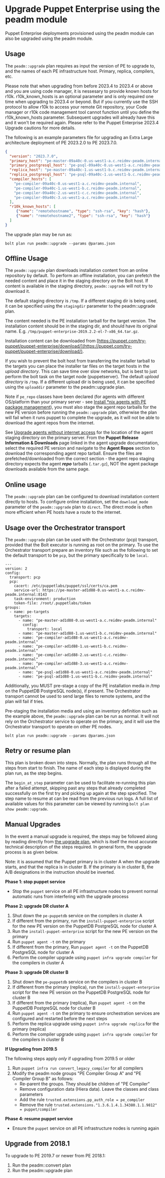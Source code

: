 # Upgrade Puppet Enterprise using the peadm module

Puppet Enterprise deployments provisioned using the peadm module can also be upgraded using the peadm module.

## Usage

The `peadm::upgrade` plan requires as input the version of PE to upgrade to, and the names of each PE infrastructure host. Primary, replica, compilers, etc.

Please note that when upgrading from before 2023.4 to 2023.4 or above and you are using code manager, it is nessesary to provide known hosts for r10k. r10k_known_hosts is an optional parameter and is only required one time when upgrading to 2023.4 or beyond. But if you currently use the SSH protocol to allow r10k to access your remote Git repository, your Code manager or r10k code management tool cannot function until you define the r10k_known_hosts parameter. Subsequent upgrades will already have this and it won't be required again. Please refer to the Puppet Enterprise 2023.4 Upgrade cautions for more details.

The following is an example parameters file for upgrading an Extra Large architecture deployment of PE 2023.2.0 to PE 2023.7.0.

```json
{
  "version": "2023.7.0",
  "primary_host": "pe-master-09a40c-0.us-west1-a.c.reidmv-peadm.internal",
  "primary_postgresql_host": "pe-psql-09a40c-0.us-west1-a.c.reidmv-peadm.internal",
  "replica_host": "pe-master-09a40c-1.us-west1-b.c.reidmv-peadm.internal",
  "replica_postgresql_host": "pe-psql-09a40c-1.us-west1-b.c.reidmv-peadm.internal",
  "compiler_hosts": [
    "pe-compiler-09a40c-0.us-west1-a.c.reidmv-peadm.internal",
    "pe-compiler-09a40c-1.us-west1-b.c.reidmv-peadm.internal",
    "pe-compiler-09a40c-2.us-west1-c.c.reidmv-peadm.internal",
    "pe-compiler-09a40c-3.us-west1-a.c.reidmv-peadm.internal"
  ],
  "r10k_known_hosts": [
     {"name": "remotehostname", "type": "ssh-rsa", "key": "hash"},
     {"name": "remotehostname2", "type": "ssh-rsa", "key": "hash"}
  ]
}
```

The upgrade plan may be run as:

```
bolt plan run peadm::upgrade --params @params.json
```

## Offline Usage

The `peadm::upgrade` plan downloads installation content from an online repository by default. To perform an offline installation, you can prefetch the needed content and place it in the staging directory on the Bolt host. If content is available in the staging directory, `peadm::upgrade` will not try to download it.

The default staging directory is `/tmp`. If a different staging dir is being used, it can be specified using the `stagingdir` parameter to the peadm::upgrade plan.

The content needed is the PE installation tarball for the target version. The installation content should be in the staging dir, and should have its original name. E.g. `/tmp/puppet-enterprise-2019.2.2-el-7-x86_64.tar.gz`.

Installation content can be downloaded from [https://puppet.com/try-puppet/puppet-enterprise/download/](https://puppet.com/try-puppet/puppet-enterprise/download/).

If you wish to prevent the bolt host from transferring the installer tarball to the targets you can place the installer tar files on the target hosts in the _upload directory_. This can save time over slow networks, but is best to just perform the bolt task on the target node (puppetserver). The default _upload directory_ is `/tmp`. If a different upload dir is being used, it can be specified using the `uploaddir` parameter to the peadm::upgrade plan.

Note if `pe_repo` classes have been declared (for agents with different OS/platform than your primary server - see [Install \*nix agents with PE package management](https://www.puppet.com/docs/pe/2021.7/installing_nix_agents.html#install_nix_agents_pe_package_management)), you must also stage the agent repo tarballs for the new PE version before running the `peadm::upgrade` plan, otherwise the plan will fail when it runs puppet to complete the upgrade, as it will not be able to download the agent repos from the internet.

See [Upgrade agents without internet access](https://www.puppet.com/docs/pe/2021.7/upgrading_agents.html#upgrade_agents_without_internet_access) for the location of the agent staging directory on the primary server. From the **Puppet Release Information & Downloads** page linked in the agent upgrade documentation, select the required PE version and navigate to the **Agent Repos** section to download the corresponding agent repo tarball. Ensure the files are prefetched/downloaded from the correct section - the agent repo staging directory expects the agent ___repo___ tarballs (`.tar.gz`), NOT the agent package downloads available from the same page.

## Online usage

The `peadm::upgrade` plan can be configured to download installation content directly to hosts. To configure online installation, set the `download_mode` parameter of the `peadm::upgrade` plan to `direct`. The direct mode is often more efficient when PE hosts have a route to the internet.

## Usage over the Orchestrator transport

The `peadm::upgrade` plan can be used with the Orchestrator (pcp) transport, provided that the Bolt executor is running as root on the primary. To use the Orchestrator transport prepare an inventory file such as the following to set the default transport to be `pcp`, but the primary specifically to be `local`.

```
---
version: 2
config:
  transport: pcp
  pcp:
    cacert: /etc/puppetlabs/puppet/ssl/certs/ca.pem
    service-url: https://pe-master-ad1d88-0.us-west1-a.c.reidmv-peadm.internal:8143
    task-environment: production
    token-file: /root/.puppetlabs/token
groups:
  - name: pe-targets
    targets:
      - name: "pe-master-ad1d88-0.us-west1-a.c.reidmv-peadm.internal"
        config:
          transport: local
      - name: "pe-master-ad1d88-1.us-west1-b.c.reidmv-peadm.internal"
      - name: "pe-compiler-ad1d88-0.us-west1-a.c.reidmv-peadm.internal"
      - name: "pe-compiler-ad1d88-1.us-west1-b.c.reidmv-peadm.internal"
      - name: "pe-compiler-ad1d88-2.us-west1-c.c.reidmv-peadm.internal"
      - name: "pe-compiler-ad1d88-3.us-west1-a.c.reidmv-peadm.internal"
      - name: "pe-psql-ad1d88-0.us-west1-a.c.reidmv-peadm.internal"
      - name: "pe-psql-ad1d88-1.us-west1-b.c.reidmv-peadm.internal"
```

Additionally, you MUST pre-stage a copy of the PE installation media in /tmp on the PuppetDB PostgreSQL node(s), if present. The Orchestrator transport cannot be used to send large files to remote systems, and the plan will fail if tries.

Pre-staging the installation media and using an inventory definition such as the example above, the `peadm::upgrade` plan can be run as normal. It will not rely on the Orchestrator service to operate on the primary, and it will use the Orchestrator transport to operate on other PE nodes.

```
bolt plan run peadm::upgrade --params @params.json
```

## Retry or resume plan

This plan is broken down into steps. Normally, the plan runs through all the steps from start to finish. The name of each step is displayed during the plan run, as the step begins.

The `begin_at_step` parameter can be used to facilitate re-running this plan after a failed attempt, skipping past any steps that already completed successfully on the first try and picking up again at the step specified. The step name to resume at can be read from the previous run logs. A full list of available values for this parameter can be viewed by running `bolt plan show peadm::upgrade`.

## Manual Upgrades

In the event a manual upgrade is required, the steps may be followed along by reading directly from [the upgrade plan](../plans/upgrade.pp), which is itself the most accurate technical description of the steps required. In general form, the upgrade process is as given below.

Note: it is assumed that the Puppet primary is in cluster A when the upgrade starts, and that the replica is in cluster B. If the primary is in cluster B, the A/B designations in the instruction should be inverted.

**Phase 1: stop puppet service**

* Stop the `puppet` service on all PE infrastructure nodes to prevent normal automatic runs from interfering with the upgrade process

**Phase 2: upgrade DR cluster A**

1. Shut down the `pe-puppetdb` service on the compilers in cluster A
2. If different from the primary, run the `install-puppet-enterprise` script for the new PE version on the PuppetDB PostgreSQL node for cluster A
3. Run the `install-puppet-enterprise` script for the new PE version on the primary
4. Run `puppet agent -t` on the primary
5. If different from the primary, Run `puppet agent -t` on the PuppetDB PostgreSQL node for cluster A
6. Perform the compiler upgrade using `puppet infra upgrade compiler` for the compilers in cluster A

**Phase 3: upgrade DR cluster B**

1. Shut down the `pe-puppetdb` service on the compilers in cluster B
2. If different from the primary (replica), run the `install-puppet-enterprise` script for the new PE version on the PuppetDB PostgreSQL node for cluster B
3. If different from the primary (replica), Run `puppet agent -t` on the PuppetDB PostgreSQL node for cluster B
4. Run `puppet agent -t` on the primary to ensure orchestration services are configured and restarted before the next steps
5. Perform the replica upgrade using `puppet infra upgrade replica` for the primary (replica)
6. Perform the compiler upgrade using `puppet infra upgrade compiler` for the compilers in cluster B

**If Upgrading from 2019.5**

The following steps apply _only_ if upgrading from 2019.5 or older

1. Run `puppet infra run convert_legacy_compiler` for all compilers
2. Modify the peadm node groups "PE Compiler Group A" and "PE Compiler Group B" as follows:
   * Re-parent the groups. They should be children of "PE Compiler"
   * Remove configuration data (Hiera data). Leave the classes and class parameters
   * Add the rule `trusted.extensions.pp_auth_role = pe_compiler`
   * Remove the rule `trusted.extensions."1.3.6.1.4.1.34380.1.1.9812" = puppet/compiler`

**Phase 4: resume puppet service**

* Ensure the `puppet` service on all PE infrastructure nodes is running again

## Upgrade from 2018.1

To upgrade to PE 2019.7 or newer from PE 2018.1:

1. Run the peadm::convert plan
2. Run the peadm::upgrade plan
